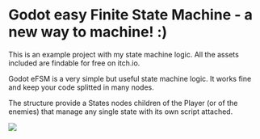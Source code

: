 # Godot easy Finite State Machine - a new way to machine! :)

This is an example project with my state machine logic. All the assets included are findable for free on itch.io.

Godot eFSM is a very simple but useful state machine logic. It works fine and keep your code splitted in many nodes.

The structure provide a States nodes children of the Player (or of the enemies) that manage any single state with its own script attached.

<img src="https://i.ibb.co/wwR3BSj/Schermata-2021-11-18-alle-18-57-42.png)" />

